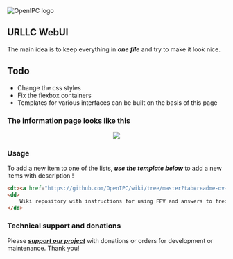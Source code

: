 ![OpenIPC logo][logo]

## URLLC WebUI

The main idea is to keep everything in **_one file_** and try to make it look nice. 


## Todo
- Change the css styles
- Fix the flexbox containers
- Templates for various interfaces can be built on the basis of this page


### The information page looks like this

<p align="center">
<image src="img/view_1.png">
</p>


### Usage

To add a new item to one of the lists, **_use the template below_** to add a new items with description !

```html
<dt><a href="https://github.com/OpenIPC/wiki/tree/master?tab=readme-ov-file#fpv">FPV section of Wiki</a></dt>
<dd>
    Wiki repository with instructions for using FPV and answers to frequently asked questions
</dd>
```

### Technical support and donations

Please **_[support our project](https://openipc.org/support-open-source)_** with donations or orders for development or maintenance. Thank you!

[logo]: https://openipc.org/assets/openipc-logo-black.svg
